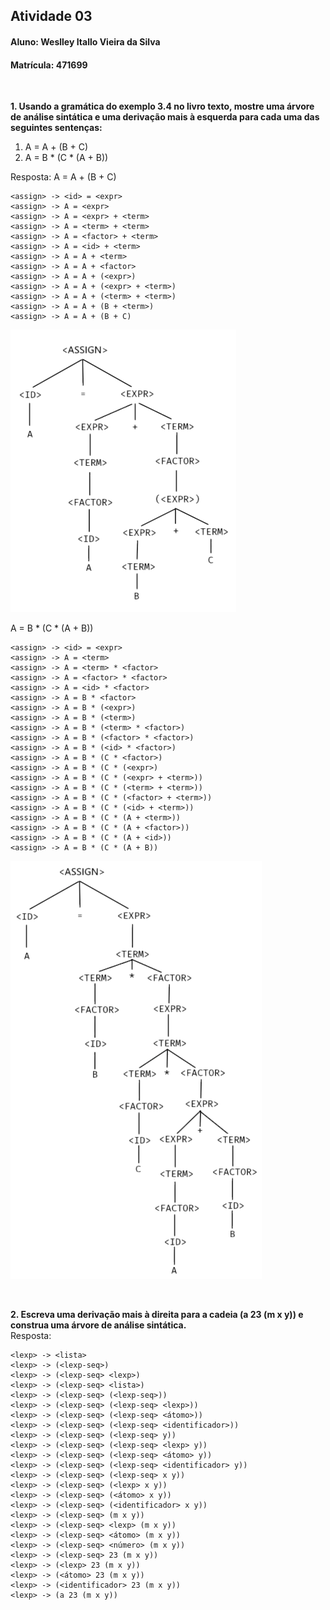 ## Atividade 03
#### Aluno: Weslley Itallo Vieira da Silva
#### Matrícula: 471699

<br/>

__1. Usando a gramática do exemplo 3.4 no livro texto, mostre uma árvore de análise sintática e uma derivação mais à esquerda para cada uma das seguintes sentenças:__
 1. A = A + (B + C)
 2. A = B * (C * (A + B))
  
  
Resposta: A = A + (B + C)
```
<assign> -> <id> = <expr>
<assign> -> A = <expr>
<assign> -> A = <expr> + <term>
<assign> -> A = <term> + <term>
<assign> -> A = <factor> + <term>
<assign> -> A = <id> + <term>
<assign> -> A = A + <term>
<assign> -> A = A + <factor>
<assign> -> A = A + (<expr>)
<assign> -> A = A + (<expr> + <term>)
<assign> -> A = A + (<term> + <term>)
<assign> -> A = A + (B + <term>)
<assign> -> A = A + (B + C)
```
![Árvore de Análise Sintática: A = A + (B + C)](https://github.com/WeslliVs/weslleyitallolip20212/blob/main/atividades/atividade03/Att03%20-%20Diag1.png?raw=true)  

A = B * (C * (A + B))
```
<assign> -> <id> = <expr>
<assign> -> A = <term>
<assign> -> A = <term> * <factor>
<assign> -> A = <factor> * <factor>
<assign> -> A = <id> * <factor>
<assign> -> A = B * <factor>
<assign> -> A = B * (<expr>)
<assign> -> A = B * (<term>)
<assign> -> A = B * (<term> * <factor>)
<assign> -> A = B * (<factor> * <factor>)
<assign> -> A = B * (<id> * <factor>)
<assign> -> A = B * (C * <factor>)
<assign> -> A = B * (C * (<expr>)
<assign> -> A = B * (C * (<expr> + <term>))
<assign> -> A = B * (C * (<term> + <term>))
<assign> -> A = B * (C * (<factor> + <term>))
<assign> -> A = B * (C * (<id> + <term>))
<assign> -> A = B * (C * (A + <term>))
<assign> -> A = B * (C * (A + <factor>))
<assign> -> A = B * (C * (A + <id>))
<assign> -> A = B * (C * (A + B))
```
![Árvore de Análise Sintática: A = B * (C * (A + B))](https://github.com/WeslliVs/weslleyitallolip20212/blob/main/atividades/atividade03/Att03%20-%20Diag2.png?raw=true)  

<br/>

__2. Escreva uma derivação mais à direita para a cadeia (a 23 (m x y)) e construa uma árvore de análise sintática.__  
Resposta: 
```
<lexp> -> <lista>
<lexp> -> (<lexp-seq>)
<lexp> -> (<lexp-seq> <lexp>)
<lexp> -> (<lexp-seq> <lista>)
<lexp> -> (<lexp-seq> (<lexp-seq>))
<lexp> -> (<lexp-seq> (<lexp-seq> <lexp>))
<lexp> -> (<lexp-seq> (<lexp-seq> <átomo>))
<lexp> -> (<lexp-seq> (<lexp-seq> <identificador>))
<lexp> -> (<lexp-seq> (<lexp-seq> y))
<lexp> -> (<lexp-seq> (<lexp-seq> <lexp> y))
<lexp> -> (<lexp-seq> (<lexp-seq> <átomo> y))
<lexp> -> (<lexp-seq> (<lexp-seq> <identificador> y))
<lexp> -> (<lexp-seq> (<lexp-seq> x y))
<lexp> -> (<lexp-seq> (<lexp> x y))
<lexp> -> (<lexp-seq> (<átomo> x y))
<lexp> -> (<lexp-seq> (<identificador> x y))
<lexp> -> (<lexp-seq> (m x y))
<lexp> -> (<lexp-seq> <lexp> (m x y))
<lexp> -> (<lexp-seq> <átomo> (m x y))
<lexp> -> (<lexp-seq> <número> (m x y))
<lexp> -> (<lexp-seq> 23 (m x y))
<lexp> -> (<lexp> 23 (m x y))
<lexp> -> (<átomo> 23 (m x y))
<lexp> -> (<identificador> 23 (m x y))
<lexp> -> (a 23 (m x y))
```
